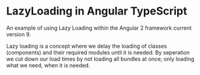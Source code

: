 # LazyLoading in Angular TypeScript

An example of using Lazy Loading within the Angular 2 framework current version 9.

Lazy loading is a concept where we delay the loading of classes (components) and their required modules until it is needed. By seperation we cut down our load times by not loading all bundles at once; only loading what we need, when it is needed. 

